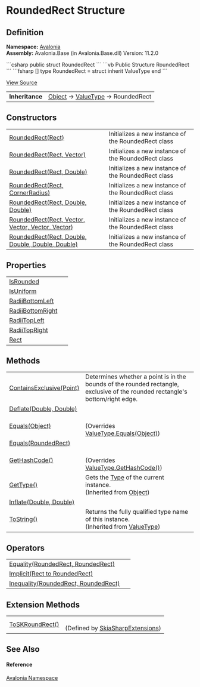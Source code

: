 # RoundedRect Structure




## Definition
**Namespace:** <a href="N_Avalonia">Avalonia</a>  
**Assembly:** Avalonia.Base (in Avalonia.Base.dll) Version: 11.2.0

<Tabs groupId="api-code-preview">
<TabItem value="csharp" label="C#">
```csharp
public struct RoundedRect
```
</TabItem>
<TabItem value="vb" label="VB">
```vb
Public Structure RoundedRect
```
</TabItem>
<TabItem value="fsharp" label="F#">
```fsharp
[<SealedAttribute>]
type RoundedRect = 
    struct
        inherit ValueType
    end
```
</TabItem>
</Tabs>



<a href="https://github.com/AvaloniaUI/Avalonia/tree/master/src/Avalonia.Base/RoundedRect.cs" title="View the source code">View Source</a>

<table>
<tr><td><strong>Inheritance</strong></td><td><a href="https://learn.microsoft.com/dotnet/api/system.object" target="_blank" rel="noopener noreferrer">Object</a>  →  <a href="https://learn.microsoft.com/dotnet/api/system.valuetype" target="_blank" rel="noopener noreferrer">ValueType</a>  →  RoundedRect</td></tr>
</table>



## Constructors
<table>
<tr>
<td><a href="M_Avalonia_RoundedRect__ctor_5">RoundedRect(Rect)</a></td>
<td>Initializes a new instance of the RoundedRect class</td>
</tr>
<tr>
<td><a href="M_Avalonia_RoundedRect__ctor_1">RoundedRect(Rect, Vector)</a></td>
<td>Initializes a new instance of the RoundedRect class</td>
</tr>
<tr>
<td><a href="M_Avalonia_RoundedRect__ctor_4">RoundedRect(Rect, Double)</a></td>
<td>Initializes a new instance of the RoundedRect class</td>
</tr>
<tr>
<td><a href="M_Avalonia_RoundedRect__ctor_6">RoundedRect(Rect, CornerRadius)</a></td>
<td>Initializes a new instance of the RoundedRect class</td>
</tr>
<tr>
<td><a href="M_Avalonia_RoundedRect__ctor_3">RoundedRect(Rect, Double, Double)</a></td>
<td>Initializes a new instance of the RoundedRect class</td>
</tr>
<tr>
<td><a href="M_Avalonia_RoundedRect__ctor">RoundedRect(Rect, Vector, Vector, Vector, Vector)</a></td>
<td>Initializes a new instance of the RoundedRect class</td>
</tr>
<tr>
<td><a href="M_Avalonia_RoundedRect__ctor_2">RoundedRect(Rect, Double, Double, Double, Double)</a></td>
<td>Initializes a new instance of the RoundedRect class</td>
</tr>
</table>

## Properties
<table>
<tr>
<td><a href="P_Avalonia_RoundedRect_IsRounded">IsRounded</a></td>
<td> </td>
</tr>
<tr>
<td><a href="P_Avalonia_RoundedRect_IsUniform">IsUniform</a></td>
<td> </td>
</tr>
<tr>
<td><a href="P_Avalonia_RoundedRect_RadiiBottomLeft">RadiiBottomLeft</a></td>
<td> </td>
</tr>
<tr>
<td><a href="P_Avalonia_RoundedRect_RadiiBottomRight">RadiiBottomRight</a></td>
<td> </td>
</tr>
<tr>
<td><a href="P_Avalonia_RoundedRect_RadiiTopLeft">RadiiTopLeft</a></td>
<td> </td>
</tr>
<tr>
<td><a href="P_Avalonia_RoundedRect_RadiiTopRight">RadiiTopRight</a></td>
<td> </td>
</tr>
<tr>
<td><a href="P_Avalonia_RoundedRect_Rect">Rect</a></td>
<td> </td>
</tr>
</table>

## Methods
<table>
<tr>
<td><a href="M_Avalonia_RoundedRect_ContainsExclusive">ContainsExclusive(Point)</a></td>
<td>Determines whether a point is in the bounds of the rounded rectangle, exclusive of the rounded rectangle's bottom/right edge.</td>
</tr>
<tr>
<td><a href="M_Avalonia_RoundedRect_Deflate">Deflate(Double, Double)</a></td>
<td> </td>
</tr>
<tr>
<td><a href="M_Avalonia_RoundedRect_Equals_1">Equals(Object)</a></td>
<td><br />(Overrides <a href="https://learn.microsoft.com/dotnet/api/system.valuetype.equals" target="_blank" rel="noopener noreferrer">ValueType.Equals(Object)</a>)</td>
</tr>
<tr>
<td><a href="M_Avalonia_RoundedRect_Equals">Equals(RoundedRect)</a></td>
<td> </td>
</tr>
<tr>
<td><a href="M_Avalonia_RoundedRect_GetHashCode">GetHashCode()</a></td>
<td><br />(Overrides <a href="https://learn.microsoft.com/dotnet/api/system.valuetype.gethashcode" target="_blank" rel="noopener noreferrer">ValueType.GetHashCode()</a>)</td>
</tr>
<tr>
<td><a href="https://learn.microsoft.com/dotnet/api/system.object.gettype" target="_blank" rel="noopener noreferrer">GetType()</a></td>
<td>Gets the <a href="https://learn.microsoft.com/dotnet/api/system.type" target="_blank" rel="noopener noreferrer">Type</a> of the current instance.<br />(Inherited from <a href="https://learn.microsoft.com/dotnet/api/system.object" target="_blank" rel="noopener noreferrer">Object</a>)</td>
</tr>
<tr>
<td><a href="M_Avalonia_RoundedRect_Inflate">Inflate(Double, Double)</a></td>
<td> </td>
</tr>
<tr>
<td><a href="https://learn.microsoft.com/dotnet/api/system.valuetype.tostring" target="_blank" rel="noopener noreferrer">ToString()</a></td>
<td>Returns the fully qualified type name of this instance.<br />(Inherited from <a href="https://learn.microsoft.com/dotnet/api/system.valuetype" target="_blank" rel="noopener noreferrer">ValueType</a>)</td>
</tr>
</table>

## Operators
<table>
<tr>
<td><a href="M_Avalonia_RoundedRect_op_Equality">Equality(RoundedRect, RoundedRect)</a></td>
<td> </td>
</tr>
<tr>
<td><a href="M_Avalonia_RoundedRect_op_Implicit">Implicit(Rect to RoundedRect)</a></td>
<td> </td>
</tr>
<tr>
<td><a href="M_Avalonia_RoundedRect_op_Inequality">Inequality(RoundedRect, RoundedRect)</a></td>
<td> </td>
</tr>
</table>

## Extension Methods
<table>
<tr>
<td><a href="M_Avalonia_Skia_SkiaSharpExtensions_ToSKRoundRect">ToSKRoundRect()</a></td>
<td><br />(Defined by <a href="T_Avalonia_Skia_SkiaSharpExtensions">SkiaSharpExtensions</a>)</td>
</tr>
</table>

## See Also


#### Reference
<a href="N_Avalonia">Avalonia Namespace</a>  
